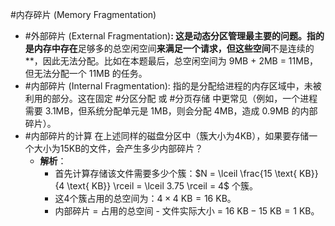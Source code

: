  #内存碎片 (Memory Fragmentation)
*    #外部碎片 (External Fragmentation)**: 这是动态分区管理最主要的问题。指的是内存中存在**足够多的总空闲空间**来满足一个请求，但这些空间**不是连续的**，因此无法分配。比如在本题最后，总空闲空间为 9MB +  2MB = 11MB，但无法分配一个 11MB 的任务。
*    #内部碎片 (Internal Fragmentation): 指的是分配给进程的内存区域中，未被利用的部分。这在固定 #分区分配 或 #分页存储 中更常见（例如，一个进程需要 3.1MB，但系统分配单元是 1MB，则会分配 4MB，造成 0.9MB 的内部碎片）。
* #内部碎片的计算 在上述同样的磁盘分区中（簇大小为4KB），如果要存储一个大小为15KB的文件，会产生多少内部碎片？
    *   **解析**：
        *   首先计算存储该文件需要多少个簇：$N = \lceil \frac{15 \text{ KB}}{4 \text{ KB}} \rceil = \lceil 3.75 \rceil = 4$ 个簇。
        *   这4个簇占用的总空间为：$4 \times 4 \text{ KB} = 16 \text{ KB}$。
        *   内部碎片 = 占用的总空间 - 文件实际大小 = $16 \text{ KB} - 15 \text{ KB} = 1 \text{ KB}$。